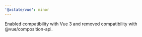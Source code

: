 ```yaml
---
'@xstate/vue': minor
---
```


Enabled compatibility with Vue 3 and removed compatibility with @vue/composition-api.
